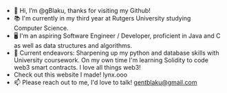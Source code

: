 - 👋 Hi, I’m @gBlaku, thanks for visiting my Github!
- 📚 I'm currently in my third year at Rutgers University studying Computer Science.
- 🖥️ I'm an aspiring Software Engineer / Developer, proficient in Java and C as well as data structures and algorithms.
- 🧠 Current endeavors: Sharpening up my python and database skills with University coursework. On my own time I'm learning Solidity to code web3 smart contracts. I love all things web3!
- Check out this website I made! lynx.ooo
- 📫 Please reach out to me, I'd love to talk! gentblaku@gmail.com 



<!---
gBlaku/gBlaku is a ✨ special ✨ repository because its `README.md` (this file) appears on your GitHub profile.
You can click the Preview link to take a look at your changes.
--->
